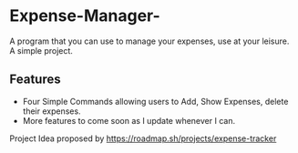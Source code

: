 # Expense-Manager-
A program that you can use to manage your expenses, use at your leisure. 
A simple project. 

## Features 
- Four Simple Commands allowing users to Add, Show Expenses, delete their expenses.
- More features to come soon as I update whenever I can.

Project Idea proposed by
https://roadmap.sh/projects/expense-tracker
